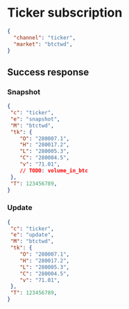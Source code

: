 # Ticker subscription
```json
{
  "channel": "ticker",
  "market": "btctwd",
}
```
## Success response

### Snapshot
```json
{
 "c": "ticker",
 "e": "snapshot",
 "M": "btctwd",
 "tk": {
    "O": "280007.1",
    "H": "280017.2",
    "L": "280005.3",
    "C": "280004.5",
    "v": "71.01",
    // TODO: volume_in_btc
 },
 "T": 123456789,
}
```

### Update
```json
{
 "c": "ticker",
 "e": "update",
 "M": "btctwd",
 "tk": {
    "O": "280007.1",
    "H": "280017.2",
    "L": "280005.3",
    "C": "280004.5",
    "v": "71.01",
 },
 "T": 123456789,
}
```